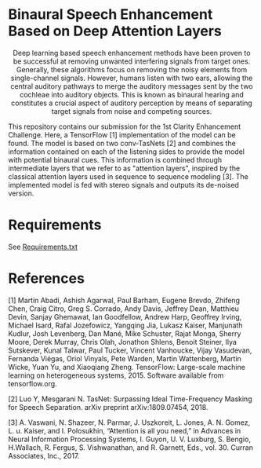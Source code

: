 # Binaural Speech Enhancement Based on Deep Attention Layers

<p align="center">
Deep learning based speech enhancement methods have been proven to be successful at removing unwanted interfering signals from target ones. Generally, these algorithms focus on removing the noisy elements from single-channel signals. However, humans listen with two ears, allowing the central auditory pathways to merge the auditory messages sent by the two cochleae into auditory objects. This is known as binaural hearing and constitutes a crucial aspect of auditory perception by means of separating target signals from noise and competing sources. 

This repository contains our submission for the 1st Clarity Enhancement Challenge. Here, a TensorFlow [1] implementation of the model can be found. The model is based on two conv-TasNets [2] and combines the information contained on each of the listening sides to provide the model with potential binaural cues. This information is combined through intermediate layers that we refer to as "attention layers", inspired by the classical attention layers used in sequence to sequence modeling [3]. The implemented model is fed with stereo signals and outputs its de-noised version. 
</p>

# Requirements
See [Requirements.txt](https://github.com/APGDHZ/BinAttSE/blob/main/requirements.txt)

# References
[1] Martín Abadi, Ashish Agarwal, Paul Barham, Eugene Brevdo, Zhifeng Chen, Craig Citro, Greg S. Corrado, Andy Davis, Jeffrey Dean, Matthieu Devin, Sanjay Ghemawat, Ian Goodfellow, Andrew Harp, Geoffrey Irving, Michael Isard, Rafal Jozefowicz, Yangqing Jia, Lukasz Kaiser, Manjunath Kudlur, Josh Levenberg, Dan Mané, Mike Schuster, Rajat Monga, Sherry Moore, Derek Murray, Chris Olah, Jonathon Shlens, Benoit Steiner, Ilya Sutskever, Kunal Talwar, Paul Tucker, Vincent Vanhoucke, Vijay Vasudevan, Fernanda Viégas, Oriol Vinyals, Pete Warden, Martin Wattenberg, Martin Wicke, Yuan Yu, and Xiaoqiang Zheng. TensorFlow: Large-scale machine learning on heterogeneous systems, 2015. Software available from tensorflow.org.

[2] Luo Y, Mesgarani N. TasNet: Surpassing Ideal Time-Frequency Masking for Speech Separation. arXiv preprint arXiv:1809.07454, 2018.

[3] A. Vaswani, N. Shazeer, N. Parmar, J. Uszkoreit, L. Jones, A. N. Gomez, L. u. Kaiser, and I. Polosukhin, “Attention is all you need,”
in Advances in Neural Information Processing Systems, I. Guyon, U. V. Luxburg, S. Bengio, H.Wallach, R. Fergus, S. Vishwanathan, and R. Garnett, Eds., vol. 30. Curran Associates, Inc., 2017.
